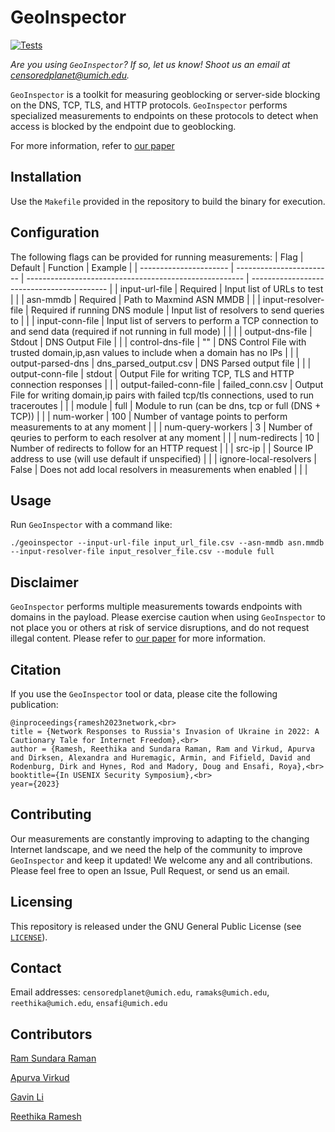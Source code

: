 # GeoInspector 
[![Tests](https://github.com/censoredplanet/geoinspector/workflows/geoinspector/badge.svg)](https://github.com/censoredplanet/geoinspector/actions)


*Are you using `GeoInspector`? If so, let us know! Shoot us an email at censoredplanet@umich.edu.*

`GeoInspector` is a toolkit for measuring geoblocking or server-side blocking on the DNS, TCP, TLS, and HTTP protocols. `GeoInspector` performs specialized measurements to endpoints on these protocols to detect when access is blocked by the endpoint due to geoblocking. 

For more information, refer to [our paper](https://censoredplanet.org/publicaitons/russia-ukraine-invasion.pdf)

## Installation
Use the `Makefile` provided in the repository to build the binary for execution. 
 
## Configuration
The following flags can be provided for running measurements:
|         Flag           |          Default         |                       Function                         |                  Example                   |
| ---------------------- | ------------------------ | ------------------------------------------------------ | ------------------------------------------ |
| input-url-file        | Required                  | Input list of URLs to test                             |                                |
| asn-mmdb              | Required                  | Path to Maxmind ASN MMDB                               |                                |
| input-resolver-file   | Required if running DNS module  |  Input list of resolvers to send queries to                              |                                |
| input-conn-file       | Input list of servers to perform a TCP connection to and send data (required if not running in full mode)                    |                                      |                                            |
| output-dns-file                  | Stdout                    | DNS Output File    |                                            |
| control-dns-file                   | ""                    | DNS Control File with trusted domain,ip,asn values to include when a domain has no IPs |     |
| output-parsed-dns               | dns_parsed_output.csv                    | DNS Parsed output file |                                            |
| output-conn-file              | stdout      | Output File for writing TCP, TLS and HTTP connection responses                   |                                            |
| output-failed-conn-file               | failed_conn.csv | Output File for writing domain,ip pairs with failed tcp/tls connections, used to run traceroutes    |                       |
| module                | full                   | Module to run (can be dns, tcp or full (DNS + TCP))           |                                           |
| num-worker            | 100                   | Number of vantage points to perform measurements to at any moment                   |                                            |
| num-query-workers            | 3                        | Number of qeuries to perform to each resolver at any moment                   |                                            |
| num-redirects                   | 10                        | Number of redirects to follow for an HTTP request                |                                            |
| src-ip             |                       | Source IP address to use (will use default if unspecified) |                                            |
| ignore-local-resolvers             | False                    | Does not add local resolvers in measurements when enabled                           |                                            |                                      |

## Usage
Run `GeoInspector` with a command like:
```
./geoinspector --input-url-file input_url_file.csv --asn-mmdb asn.mmdb --input-resolver-file input_resolver_file.csv --module full
```

## Disclaimer
`GeoInspector` performs multiple measurements towards endpoints with domains in the payload. Please exercise caution when using `GeoInspector` to not place you or others at risk of service disruptions, and do not request illegal content. Please refer to [our paper](https://censoredplanet.org/publicaitons/russia-ukraine-invasion.pdf) for more information.

## Citation
If you use the `GeoInspector` tool or data, please cite the following publication:
```
@inproceedings{ramesh2023network,<br>
title = {Network Responses to Russia's Invasion of Ukraine in 2022: A Cautionary Tale for Internet Freedom},<br>
author = {Ramesh, Reethika and Sundara Raman, Ram and Virkud, Apurva and Dirksen, Alexandra and Huremagic, Armin, and Fifield, David and Rodenburg, Dirk and Hynes, Rod and Madory, Doug and Ensafi, Roya},<br>
booktitle={In USENIX Security Symposium},<br>
year={2023}
```

## Contributing
Our measurements are constantly improving to adapting to the changing Internet landscape, and we need the help of the community to improve `GeoInspector` and keep it updated! We welcome any and all contributions. Please feel free to open an Issue, Pull Request, or send us an email.

## Licensing
This repository is released under the GNU General Public License (see [`LICENSE`](LICENSE)).

## Contact
Email addresses: `censoredplanet@umich.edu`, `ramaks@umich.edu`, `reethika@umich.edu`, `ensafi@umich.edu`

## Contributors

[Ram Sundara Raman](https://github.com/ramakrishnansr)

[Apurva Virkud](https://github.com/avirkud)

[Gavin Li](https://github.com/developStorm)

[Reethika Ramesh](https://github.com/reethikar)